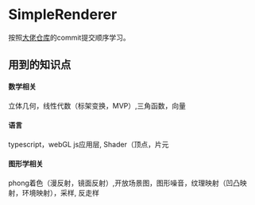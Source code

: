 # SimpleRenderer

按照<a href="https://github.com/jwagner/webglice">大佬仓库</a>的commit提交顺序学习。

<h2>用到的知识点</h2>
<h4>数学相关</h4> 立体几何，线性代数（标架变换，MVP）,三角函数，向量
<h4>语言</h4>typescript，webGL js应用层, Shader（顶点，片元
<h4>图形学相关</h4> phong着色（漫反射，镜面反射）,开放场景图，图形噪音，纹理映射（凹凸映射，环境映射），采样, 反走样
